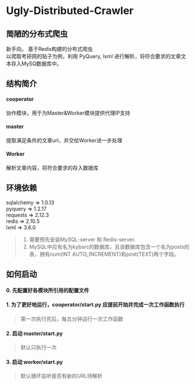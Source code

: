 # Ugly-Distributed-Crawler
## 简陋的分布式爬虫
新手向。
基于Redis构建的分布式爬虫  
以爬取考研网的贴子为例，利用 PyQuery, lxml 进行解析，将符合要求的文章文本存入MySQ数据库中。
## 结构简介
#### cooperator
协作模块，用于为Master&Worker模块提供代理IP支持
#### master
提取满足条件的文章url，并交给Worker进一步处理
#### Worker
解析文章内容，将符合要求的存入数据库

## 环境依赖 ##
sqlalchemy => 1.0.13  
pyquery => 1.2.17  
requests => 2.12.3  
redis => 2.10.5  
lxml => 3.6.0  
> 1. 需要预先安装MySQL-server 和 Redis-server.  
> 2. MySQL中应有名为kybsrc的数据库，且该数据库包含一个名为posts的表，拥有num(INT AUTO_INCREMENT)和post(TEXT)两个字段。

## 如何启动

#### 0. 先配置好各模块所引用的配置文件  

#### 1. 为了更好地运行，cooperator/start.py 应提前开始并完成一次工作函数执行
> 第一次执行完后，每五分钟运行一次工作函数

#### 2. 启动 master/start.py 
> 默认只执行一次

#### 3. 启动 worker/start.py
> 默认循环监听是否有新的URL待解析
